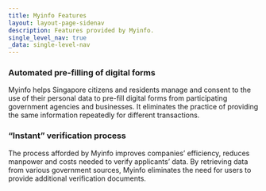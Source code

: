 ```yaml
---
title: Myinfo Features
layout: layout-page-sidenav
description: Features provided by Myinfo.
single_level_nav: true
_data: single-level-nav
---
```


### Automated pre-filling of digital forms

Myinfo helps Singapore citizens and residents manage and consent to the use of their personal data to pre-fill digital forms from participating government agencies and businesses. It eliminates the practice of providing the same information repeatedly for different transactions.

### “Instant” verification process

The process afforded by Myinfo improves companies’ efficiency, reduces manpower and costs needed to verify applicants’ data. By retrieving data from various government sources, Myinfo eliminates the need for users to provide additional verification documents.

